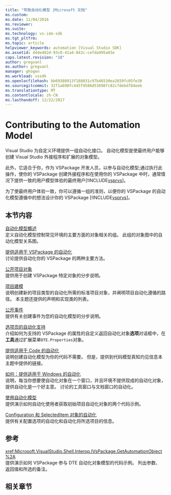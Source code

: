 ```yaml
---
title: "导致自动化模型 |Microsoft 文档"
ms.custom: 
ms.date: 11/04/2016
ms.reviewer: 
ms.suite: 
ms.technology: vs-ide-sdk
ms.tgt_pltfrm: 
ms.topic: article
helpviewer_keywords: automation [Visual Studio SDK]
ms.assetid: 44de482d-93c8-41a4-843c-cefda995a03e
caps.latest.revision: "18"
author: gregvanl
ms.author: gregvanl
manager: ghogen
ms.workload: vssdk
ms.openlocfilehash: bb69380913f188031c97b46530ea2659fc05fe30
ms.sourcegitcommit: 32f1a690fc445f9586d53698fc82c7debd784eeb
ms.translationtype: MT
ms.contentlocale: zh-CN
ms.lasthandoff: 12/22/2017
---
```

# <a name="contributing-to-the-automation-model"></a>Contributing to the Automation Model
Visual Studio 为自定义环境提供一组自动化接口。 自动化模型是使最终用户能够创建 Visual Studio 外接程序和扩展的对象模型。  
  
 此外，它适合于你，作为 VSPackage 开发人员，以参与自动化模型;通过执行此操作，使你的 VSPackage 创建外接程序和在使用你的 VSPackage 中时，通常情况下提供一致的用户模型体验的最终用户[!INCLUDE[vsprvs](../../code-quality/includes/vsprvs_md.md)]。  
  
 为了使最终用户体验一致，你可以遵循一组的准则，以便你的 VSPackage 的自动化模型遵循中的想法设计你的 VSPackage [!INCLUDE[vsprvs](../../code-quality/includes/vsprvs_md.md)]。  
  
## <a name="in-this-section"></a>本节内容  
 [自动化模型概述](../../extensibility/internals/automation-model-overview.md)  
 定义自动化模型控制常见环境的主要方面的对象相关的组。 此组的对象图中的自动化模型关系图。  
  
 [提供适用于 VSPackage 的自动化](../../extensibility/internals/providing-automation-for-vspackages.md)  
 讨论提供自动化你的 VSPackage 的两种主要方法。  
  
 [公开项目对象](../../extensibility/internals/exposing-project-objects.md)  
 提供用于创建 VSPackage 特定对象的分步说明。  
  
 [项目建模](../../extensibility/internals/project-modeling.md)  
 说明创建新的项目类型的自动化所需的标准项目对象，并阐明项目自动化遵循的路径。 本主题还提供的声明和实现类的列表。  
  
 [公开事件](../../extensibility/internals/exposing-events-in-the-visual-studio-sdk.md)  
 提供有关创建事件为您的自动化模型的分步说明。  
  
 [选项页的自动化支持](../../extensibility/internals/automation-support-for-options-pages.md)  
 介绍如何为支持的 VSPackage 的属性的自定义返回自动化对象**选项**对话框中，在**工具**通过扩展菜单`DTE.Properties`对象。  
  
 [提供适用于 Code 的自动化](../../extensibility/internals/providing-automation-for-code.md)  
 说明创建自动化模型为你的代码不需要。 但是，提供到代码模型真知灼见信息本主题中提供的链接。  
  
 [如何：提供适用于 Windows 的自动化](../../extensibility/internals/how-to-provide-automation-for-windows.md)  
 说明，每当你想要使自动化对象在一个窗口，并且环境不提供现成的自动化对象，提供自动化是一个好主意。 讨论的工具窗口与文档窗口的自动化。  
  
 [使用自动化模型](../../extensibility/internals/using-the-automation-model.md)  
 提供演示如何自动化使用者获取初始项目自动化对象的两个代码示例。  
  
 [Configuration 和 SelectedItem 对象的自动化](../../extensibility/internals/automation-for-configuration-and-selecteditem-objects.md)  
 提供有关配置选项的自动化和自动化将所选项目的信息。  
  
## <a name="reference"></a>参考  
 <xref:Microsoft.VisualStudio.Shell.Interop.IVsPackage.GetAutomationObject%2A>  
 提供演示如何 VSPackage 参与 DTE 自动化对象模型的代码示例。 列出参数、 返回值和所选的备注。  
  
## <a name="related-sections"></a>相关章节